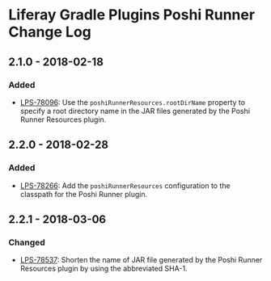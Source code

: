 # Liferay Gradle Plugins Poshi Runner Change Log

## 2.1.0 - 2018-02-18

### Added
- [LPS-78096]: Use the `poshiRunnerResources.rootDirName` property to specify a
root directory name in the JAR files generated by the Poshi Runner Resources
plugin.

## 2.2.0 - 2018-02-28

### Added
- [LPS-78266]: Add the `poshiRunnerResources` configuration to the classpath for
the Poshi Runner plugin.

## 2.2.1 - 2018-03-06

### Changed
- [LPS-78537]: Shorten the name of JAR file generated by the Poshi Runner
Resources plugin by using the abbreviated SHA-1.

[LPS-78096]: https://issues.liferay.com/browse/LPS-78096
[LPS-78266]: https://issues.liferay.com/browse/LPS-78266
[LPS-78537]: https://issues.liferay.com/browse/LPS-78537